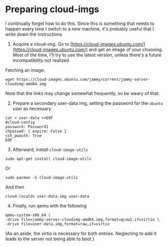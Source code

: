 # Preparing cloud-imgs 

I continually forget how to do this. Since this is something that needs to happen every
time I switch to a new machine, it's probably useful that I write down the instructions

1. Acquire a cloud-img. Go to [https://cloud-images.ubuntu.com/](https://cloud-images.ubuntu.com/)
and get an image of your choosing. Most of the time, I'll try to use the latest version, unless
there's a future incompatibility not realized

Fetching an image:

```
wget https://cloud-images.ubuntu.com/jammy/current/jammy-server-cloudimg-amd64.img
```

Note that the links may change somewhat frequently, so be weary of that.

2. Prepare a secondary user-data img, setting the password for the `ubuntu` user as necessary

```
cat > user-data <<EOF
#cloud-config
password: Password1
chpasswd: { expire: False }
ssh_pwauth: True
EOF
```

3. Afterward, install `cloud-image-utils`

```
sudo apt-get install cloud-image-utils
```

Or

```
sudo pacman -S cloud-image-utils
```

And then

```
cloud-localds user-data.img user-data
```

4. Finally, run qemu with the following

```
qemu-system-x86_64 \
-drive file=jammy-server-cloudimg-amd64.img,format=qcow2,if=virtio \
-drive file=user-data.img,format=raw,if=virtio
```

(As an aside, the virtio is necessary for both entries. Neglecting to add it leads to 
the server not being able to boot.)


